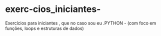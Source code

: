 # exerc-cios_iniciantes-
Exercícios para iniciantes , que no caso sou eu .PYTHON - (com foco em funções, loops e estruturas de dados)

